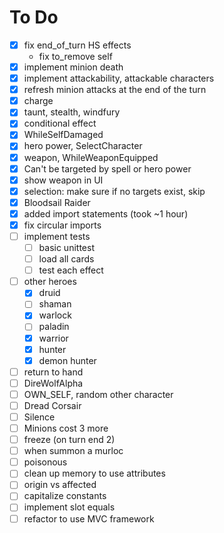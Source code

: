 # To Do

- [x] fix end_of_turn HS effects
  - fix to_remove self
- [x] implement minion death
- [x] implement attackability, attackable characters
- [x] refresh minion attacks at the end of the turn
- [x] charge
- [x] taunt, stealth, windfury
- [x] conditional effect
- [x] WhileSelfDamaged
- [x] hero power, SelectCharacter
- [x] weapon, WhileWeaponEquipped
- [x] Can't be targeted by spell or hero power
- [x] show weapon in UI
- [x] selection: make sure if no targets exist, skip
- [x] Bloodsail Raider
- [x] added import statements (took ~1 hour)
- [x] fix circular imports  
- [ ] implement tests
  - [ ] basic unittest
  - [ ] load all cards
  - [ ] test each effect
- [ ] other heroes
  - [x] druid
  - [ ] shaman
  - [x] warlock
  - [ ] paladin
  - [x] warrior
  - [x] hunter
  - [x] demon hunter
- [ ] return to hand
- [ ] DireWolfAlpha
- [ ] OWN_SELF, random other character
- [ ] Dread Corsair
- [ ] Silence
- [ ] Minions cost 3 more
- [ ] freeze (on turn end 2)
- [ ] when summon a murloc 
- [ ] poisonous
- [ ] clean up memory to use attributes
- [ ] origin vs affected
- [ ] capitalize constants
- [ ] implement slot equals
- [ ] refactor to use MVC framework